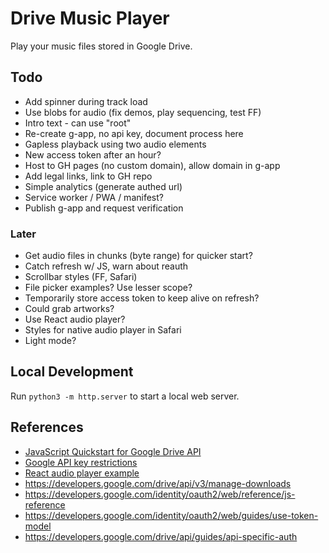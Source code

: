 
# Drive Music Player

Play your music files stored in Google Drive.

## Todo

- Add spinner during track load
- Use blobs for audio (fix demos, play sequencing, test FF)
- Intro text - can use "root"
- Re-create g-app, no api key, document process here
- Gapless playback using two audio elements
- New access token after an hour?
- Host to GH pages (no custom domain), allow domain in g-app
- Add legal links, link to GH repo
- Simple analytics (generate authed url)
- Service worker / PWA / manifest?
- Publish g-app and request verification

### Later

- Get audio files in chunks (byte range) for quicker start?
- Catch refresh w/ JS, warn about reauth
- Scrollbar styles (FF, Safari)
- File picker examples? Use lesser scope?
- Temporarily store access token to keep alive on refresh?
- Could grab artworks?
- Use React audio player?
- Styles for native audio player in Safari
- Light mode?

## Local Development

Run `python3 -m http.server` to start a local web server. 

## References

- [JavaScript Quickstart for Google Drive API](https://developers.google.com/drive/api/quickstart/js)
- [Google API key restrictions](https://cloud.google.com/docs/authentication/api-keys#api_key_restrictions)
- [React audio player example](https://codesandbox.io/s/react-w877cp)
- https://developers.google.com/drive/api/v3/manage-downloads
- https://developers.google.com/identity/oauth2/web/reference/js-reference
- https://developers.google.com/identity/oauth2/web/guides/use-token-model
- https://developers.google.com/drive/api/guides/api-specific-auth
